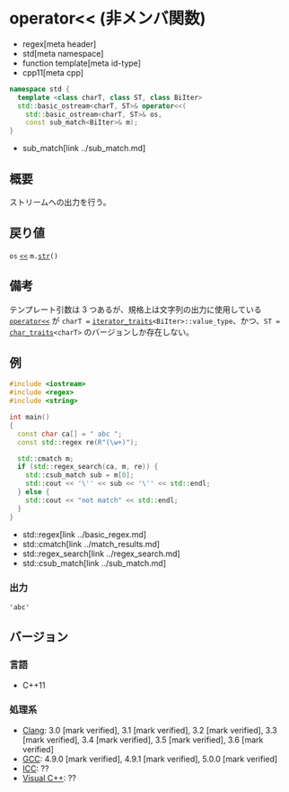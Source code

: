 # operator<< (非メンバ関数)
* regex[meta header]
* std[meta namespace]
* function template[meta id-type]
* cpp11[meta cpp]

```cpp
namespace std {
  template <class charT, class ST, class BiIter>
  std::basic_ostream<charT, ST>& operator<<(
    std::basic_ostream<charT, ST>& os,
    const sub_match<BiIter>& m);
}
```
* sub_match[link ../sub_match.md]

## 概要
ストリームへの出力を行う。


## 戻り値
`os` [`<<`](../../string/basic_string/op_ostream.md) `m.`[`str`](str.md)`()`


## 備考
テンプレート引数は 3 つあるが、規格上は文字列の出力に使用している [`operator<<`](../../string/basic_string/op_ostream.md) が `charT =` [`iterator_traits`](../../iterator/iterator_traits.md)`<BiIter>::value_type`、かつ、`ST =` [`char_traits`](../../string/char_traits.md)`<charT>` のバージョンしか存在しない。


## 例
```cpp example
#include <iostream>
#include <regex>
#include <string>

int main()
{
  const char ca[] = " abc ";
  const std::regex re(R"(\w+)");

  std::cmatch m;
  if (std::regex_search(ca, m, re)) {
    std::csub_match sub = m[0];
    std::cout << '\'' << sub << '\'' << std::endl;
  } else {
    std::cout << "not match" << std::endl;
  }
}
```
* std::regex[link ../basic_regex.md]
* std::cmatch[link ../match_results.md]
* std::regex_search[link ../regex_search.md]
* std::csub_match[link ../sub_match.md]

### 出力
```
'abc'
```


## バージョン
### 言語
- C++11

### 処理系
- [Clang](/implementation.md#clang): 3.0 [mark verified], 3.1 [mark verified], 3.2 [mark verified], 3.3 [mark verified], 3.4 [mark verified], 3.5 [mark verified], 3.6 [mark verified]
- [GCC](/implementation.md#gcc): 4.9.0 [mark verified], 4.9.1 [mark verified], 5.0.0 [mark verified]
- [ICC](/implementation.md#icc): ??
- [Visual C++](/implementation.md#visual_cpp): ??

